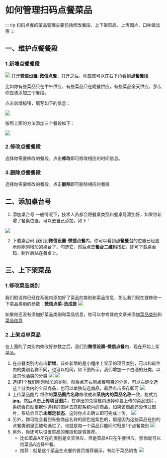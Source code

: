 # 如何管理扫码点餐菜品
::: tip
扫码点餐的菜品管理主要包括修改餐段、上下架菜品、上传图片、口味做法等
:::
## 一、维护点餐餐段
### 1.新增点餐餐段
![](https://wiki-cdsoft.oss-cn-hangzhou.aliyuncs.com/202409051254546.png)
打开**微信设置-微信点餐**，打开之后，你应该可以在右下角看到**点餐餐段**

比如你有些菜品只在中午供应，有些菜品只在晚餐供应，有些菜品全天供应，那么你应该添加三个餐段。

点击新增按钮，填写如下的信息：

![](https://wiki-cdsoft.oss-cn-hangzhou.aliyuncs.com/202409051257377.png)

按照上面的方法添加三个餐段如下：

![](https://wiki-cdsoft.oss-cn-hangzhou.aliyuncs.com/202409051259384.png)

### 2.修改点餐餐段
选择你需要修改的餐段，点击**修改**即可修改相应的时间信息。

### 3.删除点餐餐段
选择你需要修改的餐段，点击**删除**即可删除相应的餐段

## 二、添加桌台号
1. 添加桌台号
   一般情况下，技术人员都会将餐桌类型和餐桌号添加好，如果你新增了餐桌位置，可以去自己添加，如下：

![](https://wiki-cdsoft.oss-cn-hangzhou.aliyuncs.com/202409051623462.png)

2. 下载桌台码
   我们到**微信设置-微信点餐**内，你可以看到**点餐餐台**的位置已经显示你刚刚增加的桌台了，勾选它，然后点击**餐台二维码**按钮，即可下载桌台码，制作后贴在餐桌上。

## 三、上下架菜品
### 1.修改菜品类别
我们假设你已经在系统内添加好了菜品的类别和菜品信息，那么我们现在就修改一下菜品类别的参数：**微信点菜-选成是**
![](https://wiki-cdsoft.oss-cn-hangzhou.aliyuncs.com/202409051308611.png)

如果你还没有添加好菜品类别和菜品信息，你可以参考其他文章来添加[菜品类别](../系统设置/商品管理/项目类别管理.md)和[菜品信息](../系统设置/商品管理/商品项目管理.md)

### 2.上架点单菜品
在上面的了类别内修改好参数之后，我们到**微信设置-微信点餐**内，现在开始上架菜品。

1. 在点餐类别内点击**新增**，该处新增的是小程序上显示的项目类别，可以和软件内的类别名称不同，也可以相同，如下图所示，我们增加一个白酒的分类，以及其他酒类的分类
   ![](https://wiki-cdsoft.oss-cn-hangzhou.aliyuncs.com/202409051628730.png)
   ![](https://wiki-cdsoft.oss-cn-hangzhou.aliyuncs.com/202409051629885.png)
2. 选择1个我们刚刚增加的类别，然后点开右侧点餐项目的分类，可以右键全选这个分类内的全部商品，也可以单独勾选商品，最后点击保存即可
   ![](https://wiki-cdsoft.oss-cn-hangzhou.aliyuncs.com/202409051632033.png)
3. 上传菜品图片
   将你的**菜品图片名称**修改成和**系统内的菜品名称**一致，格式为**jpg**。然后点击**上传项目图片**，在弹出的兑换框内选择你要上传的菜品图片，系统会自动根据你选择的图片去匹配系统内的商品，如果该商品还没传过图片，系统会显示**未绑定状态**，这时你点击确认即可完成上传。
   ![](https://wiki-cdsoft.oss-cn-hangzhou.aliyuncs.com/202409051639301.png)
4. 另外，你可能会看到有些商品名称的颜色是紫色的，那是因为这些菜品在别的点餐类别里面被勾选过了。也就是每一个菜品只能同时归属1个点餐类别
   ![](https://wiki-cdsoft.oss-cn-hangzhou.aliyuncs.com/202409051642464.png)
5. 另外，你还可以设置菜品的餐段和是否推荐。
   + 比如菜品A所在的类别是全天供应，但是菜品A只在午餐供应，那你就可以给菜品A选择午餐。
   + 推荐：就是这个菜品在点餐的首页推荐展示，有助于菜品销售
   ![](https://wiki-cdsoft.oss-cn-hangzhou.aliyuncs.com/202409051647740.png)